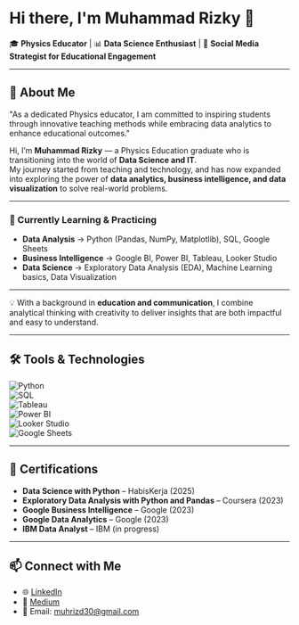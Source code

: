 # Hi there, I'm Muhammad Rizky 👋  

🎓 **Physics Educator** | 📊 **Data Science Enthusiast** | 🎯 **Social Media Strategist for Educational Engagement**

---

## 🚀 About Me  
"As a dedicated Physics educator, I am committed to inspiring students through innovative teaching methods while embracing data analytics to enhance educational outcomes."

Hi, I’m **Muhammad Rizky** — a Physics Education graduate who is transitioning into the world of **Data Science and IT**.  
My journey started from teaching and technology, and has now expanded into exploring the power of **data analytics, business intelligence, and data visualization** to solve real-world problems.  

---

### 🔹 Currently Learning & Practicing  
- **Data Analysis** → Python (Pandas, NumPy, Matplotlib), SQL, Google Sheets  
- **Business Intelligence** → Google BI, Power BI, Tableau, Looker Studio  
- **Data Science** → Exploratory Data Analysis (EDA), Machine Learning basics, Data Visualization  

---

💡 With a background in **education and communication**, I combine analytical thinking with creativity to deliver insights that are both impactful and easy to understand.   

---

## 🛠️ Tools & Technologies  

![Python](https://img.shields.io/badge/Python-3776AB?style=for-the-badge&logo=python&logoColor=white)  
![SQL](https://img.shields.io/badge/SQL-336791?style=for-the-badge&logo=postgresql&logoColor=white)  
![Tableau](https://img.shields.io/badge/Tableau-E97627?style=for-the-badge&logo=tableau&logoColor=white)  
![Power BI](https://img.shields.io/badge/Power%20BI-F2C811?style=for-the-badge&logo=powerbi&logoColor=black)  
![Looker Studio](https://img.shields.io/badge/Looker%20Studio-4285F4?style=for-the-badge&logo=looker&logoColor=white)  
![Google Sheets](https://img.shields.io/badge/Google%20Sheets-34A853?style=for-the-badge&logo=googlesheets&logoColor=white)

---

## 📜 Certifications  

- **Data Science with Python** – HabisKerja (2025)  
- **Exploratory Data Analysis with Python and Pandas** – Coursera (2023)  
- **Google Business Intelligence** – Google (2023)  
- **Google Data Analytics** – Google (2023)  
- **IBM Data Analyst** – IBM (in progress)  

---


## 📫 Connect with Me  
- 🌐 [LinkedIn](https://www.linkedin.com/in/muhrizd30/)  
- 📝 [Medium](https://medium.com/@muhrizd30)  
- 📧 Email: muhrizd30@gmail.com  
